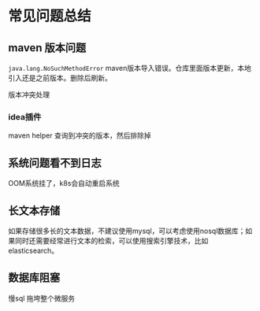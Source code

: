 # 常见问题总结

## maven 版本问题

`java.lang.NoSuchMethodError` maven版本导入错误。仓库里面版本更新，本地引入还是之前版本。删除后刷新。

版本冲突处理

###  idea插件

maven helper 查询到冲突的版本，然后排除掉


## 系统问题看不到日志

OOM系统挂了，k8s会自动重启系统

## 长文本存储

如果存储很多长的文本数据，不建议使用mysql，可以考虑使用nosql数据库；如果同时还需要经常进行文本的检索，可以使用搜索引擎技术，比如elasticsearch。

## 数据库阻塞

慢sql 拖垮整个微服务
